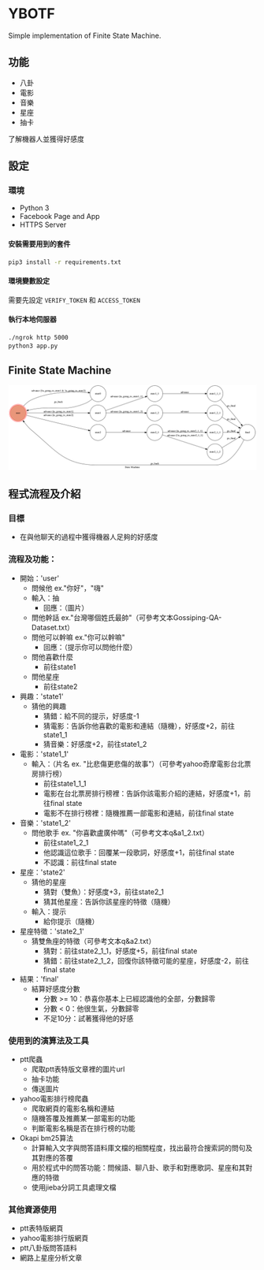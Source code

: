 # YBOTF
Simple implementation of Finite State Machine.

## 功能
* 八卦
* 電影
* 音樂
* 星座
* 抽卡

了解機器人並獲得好感度

## 設定

### 環境

* Python 3
* Facebook Page and App
* HTTPS Server

#### 安裝需要用到的套件

```sh
pip3 install -r requirements.txt
```

#### 環境變數設定

需要先設定 `VERIFY_TOKEN` 和 `ACCESS_TOKEN`

#### 執行本地伺服器

```sh
./ngrok http 5000
python3 app.py
```

## Finite State Machine
![fsm](./img/fsm.png)

## 程式流程及介紹

### 目標

* 在與他聊天的過程中獲得機器人足夠的好感度

### 流程及功能：

* 開始：'user'
	* 問候他 ex."你好"，"嗨"
	* 輸入：抽
		* 回應：（圖片）
	* 問他幹話 ex."台灣哪個姓氏最帥"（可參考文本Gossiping-QA-Dataset.txt）
	* 問他可以幹嘛 ex."你可以幹嘛"
		* 回應：（提示你可以問他什麼）
	* 問他喜歡什麼
		* 前往state1
	* 問他星座
		* 前往state2
* 興趣：'state1'
	* 猜他的興趣
		* 猜錯：給不同的提示，好感度-1
		* 猜電影：告訴你他喜歡的電影和連結（隨機），好感度+2，前往state1_1
		* 猜音樂：好感度+2，前往state1_2
* 電影：'state1_1'
	* 輸入：（片名 ex. "比悲傷更悲傷的故事"）（可參考yahoo奇摩電影台北票房排行榜）
		* 前往state1_1_1
		* 電影在台北票房排行榜裡：告訴你該電影介紹的連結，好感度+1，前往final state
		* 電影不在排行榜裡：隨機推薦一部電影和連結，前往final state
* 音樂：'state1_2'
	* 問他歌手 ex. "你喜歡盧廣仲嗎"（可參考文本q&a1_2.txt）
		* 前往state1_2_1
		* 他認識這位歌手：回覆某一段歌詞，好感度+1，前往final state
		* 不認識：前往final state
* 星座：'state2'
	* 猜他的星座
		* 猜對（雙魚）：好感度+3，前往state2_1
		* 猜其他星座：告訴你該星座的特徵（隨機）
	* 輸入：提示
		* 給你提示（隨機）
* 星座特徵：'state2_1'
	* 猜雙魚座的特徵（可參考文本q&a2.txt）
		* 猜對：前往state2_1_1，好感度+5，前往final state
		* 猜錯：前往state2_1_2，回復你該特徵可能的星座，好感度-2，前往final state
* 結果：'final'
	* 結算好感度分數
		* 分數 >= 10：恭喜你基本上已經認識他的全部，分數歸零
		* 分數 < 0：他很生氣，分數歸零
		* 不足10分：試著獲得他的好感
		
### 使用到的演算法及工具

* ptt爬蟲
	* 爬取ptt表特版文章裡的圖片url
	* 抽卡功能
	* 傳送圖片
* yahoo電影排行榜爬蟲
	* 爬取網頁的電影名稱和連結
	* 隨機答覆及推薦某一部電影的功能
	* 判斷電影名稱是否在排行榜的功能
* Okapi bm25算法
	* 計算輸入文字與問答語料庫文檔的相關程度，找出最符合搜索詞的問句及其對應的答覆
	* 用於程式中的問答功能：問候語、聊八卦、歌手和對應歌詞、星座和其對應的特徵
	* 使用jieba分詞工具處理文檔

### 其他資源使用
* ptt表特版網頁
* yahoo電影排行版網頁
* ptt八卦版問答語料
* 網路上星座分析文章
